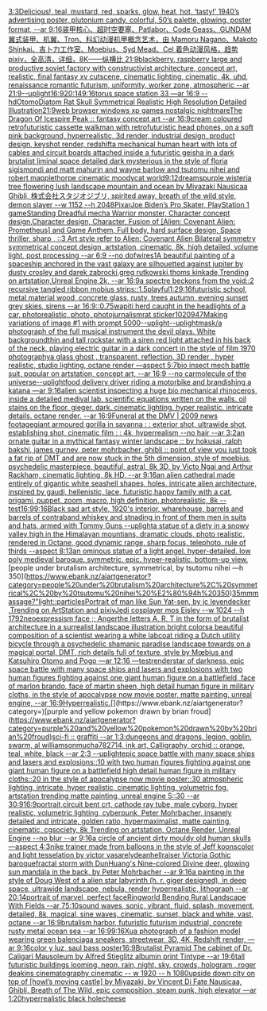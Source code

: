 [3:3](https://www.ebank.nz/aiartgenerator?category=3%3A3)[Delicious!, teal, mustard, red, sparks, glow, heat, hot, ‘tasty!’ 1940’s advertising poster, plutonium candy, colorful, 50’s palette, glowing, poster format, --ar 9:16](https://www.ebank.nz/aiartgenerator?category=Delicious%21%2C%20teal%2C%20mustard%2C%20red%2C%20sparks%2C%20glow%2C%20heat%2C%20hot%2C%20%E2%80%98tasty%21%E2%80%99%201940%E2%80%99s%20advertising%20poster%2C%20plutonium%20candy%2C%20colorful%2C%2050%E2%80%99s%20palette%2C%20glowing%2C%20poster%20format%2C%20--ar%209%3A16)[装甲核心、超时空要塞、Patlabor、Code Geass、GUNDAM 翼式装甲、机翼、Tron、科幻动漫机甲概念艺术，由 Mamoru Nagano、Makoto Shinkai、吉卜力工作室、Moebius、Syd Mead、Cel 着色动漫风格，趋势 pixiv，全高清，详细，8K——纵横比 21:9](https://www.ebank.nz/aiartgenerator?category=%E8%A3%85%E7%94%B2%E6%A0%B8%E5%BF%83%E3%80%81%E8%B6%85%E6%97%B6%E7%A9%BA%E8%A6%81%E5%A1%9E%E3%80%81Patlabor%E3%80%81Code%20Geass%E3%80%81GUNDAM%20%E7%BF%BC%E5%BC%8F%E8%A3%85%E7%94%B2%E3%80%81%E6%9C%BA%E7%BF%BC%E3%80%81Tron%E3%80%81%E7%A7%91%E5%B9%BB%E5%8A%A8%E6%BC%AB%E6%9C%BA%E7%94%B2%E6%A6%82%E5%BF%B5%E8%89%BA%E6%9C%AF%EF%BC%8C%E7%94%B1%20Mamoru%20Nagano%E3%80%81Makoto%20Shinkai%E3%80%81%E5%90%89%E5%8D%9C%E5%8A%9B%E5%B7%A5%E4%BD%9C%E5%AE%A4%E3%80%81Moebius%E3%80%81Syd%20Mead%E3%80%81Cel%20%E7%9D%80%E8%89%B2%E5%8A%A8%E6%BC%AB%E9%A3%8E%E6%A0%BC%EF%BC%8C%E8%B6%8B%E5%8A%BF%20pixiv%EF%BC%8C%E5%85%A8%E9%AB%98%E6%B8%85%EF%BC%8C%E8%AF%A6%E7%BB%86%EF%BC%8C8K%E2%80%94%E2%80%94%E7%BA%B5%E6%A8%AA%E6%AF%94%2021%3A9)[blackberry, raspberry large and productive soviet factory with constructivist architecture, concept art, realistic, final fantasy xv cutscene, cinematic lighting, cinematic, 4k, uhd, renaissance romantic futurism, uniformity, worker zone, atmospheric --ar 21:9](https://www.ebank.nz/aiartgenerator?category=blackberry%2C%20raspberry%20large%20and%20productive%20soviet%20factory%20with%20constructivist%20architecture%2C%20concept%20art%2C%20realistic%2C%20final%20fantasy%20xv%20cutscene%2C%20cinematic%20lighting%2C%20cinematic%2C%204k%2C%20uhd%2C%20renaissance%20romantic%20futurism%2C%20uniformity%2C%20worker%20zone%2C%20atmospheric%20--ar%2021%3A9)[--uplight](https://www.ebank.nz/aiartgenerator?category=--uplight)[16:9](https://www.ebank.nz/aiartgenerator?category=16%3A9)[20:14](https://www.ebank.nz/aiartgenerator?category=20%3A14)[9:16](https://www.ebank.nz/aiartgenerator?category=9%3A16)[torus space station 33 —ar 16:9 --hd](https://www.ebank.nz/aiartgenerator?category=torus%20space%20station%2033%20%E2%80%94ar%2016%3A9%20--hd)[Otomo](https://www.ebank.nz/aiartgenerator?category=Otomo)[Diatom  Rat Skull Symmetrical Realistic High Resolution Detailed Illustration](https://www.ebank.nz/aiartgenerator?category=Diatom%20%20Rat%20Skull%20Symmetrical%20Realistic%20High%20Resolution%20Detailed%20Illustration)[21:9](https://www.ebank.nz/aiartgenerator?category=21%3A9)[web browser windows xp games nostalgic nightmare](https://www.ebank.nz/aiartgenerator?category=web%20browser%20windows%20xp%20games%20nostalgic%20nightmare)[The Dragon Of Icespire Peak :: fantasy concept art --ar 16:9](https://www.ebank.nz/aiartgenerator?category=The%20Dragon%20Of%20Icespire%20Peak%20%3A%3A%20fantasy%20concept%20art%20--ar%2016%3A9)[cream coloured retrofuturistic cassette walkman with retrofuturistic head phones, on a soft pink background, hyperrealistic, 3d render, industrial design, product design, keyshot render, redshift](https://www.ebank.nz/aiartgenerator?category=cream%20coloured%20retrofuturistic%20cassette%20walkman%20with%20retrofuturistic%20head%20phones%2C%20on%20a%20soft%20pink%20background%2C%20hyperrealistic%2C%203d%20render%2C%20industrial%20design%2C%20product%20design%2C%20keyshot%20render%2C%20redshift)[a mechanical human heart with lots of cables and circuit boards attached inside a futuristic geisha in a dark brutalist liminal space detailed dark mysterious in the style of floria sigismondi and matt mahurin and wayne barlow and tsutomu nihei and robert mapplethorpe cinematic moody](https://www.ebank.nz/aiartgenerator?category=a%20mechanical%20human%20heart%20with%20lots%20of%20cables%20and%20circuit%20boards%20attached%20inside%20a%20futuristic%20geisha%20in%20a%20dark%20brutalist%20liminal%20space%20detailed%20dark%20mysterious%20in%20the%20style%20of%20floria%20sigismondi%20and%20matt%20mahurin%20and%20wayne%20barlow%20and%20tsutomu%20nihei%20and%20robert%20mapplethorpe%20cinematic%20moody)[cat world](https://www.ebank.nz/aiartgenerator?category=cat%20world)[9:12](https://www.ebank.nz/aiartgenerator?category=9%3A12)[dreams](https://www.ebank.nz/aiartgenerator?category=dreams)[purple wisteria tree flowering lush landscape mountain and ocean by Miyazaki Nausicaa Ghibli, 株式会社スタジオジブリ, spirited away, breath of the wild style, demon slayer --w 1152 --h 2048](https://www.ebank.nz/aiartgenerator?category=purple%20wisteria%20tree%20flowering%20lush%20landscape%20mountain%20and%20ocean%20by%20Miyazaki%20Nausicaa%20Ghibli%2C%20%E6%A0%AA%E5%BC%8F%E4%BC%9A%E7%A4%BE%E3%82%B9%E3%82%BF%E3%82%B8%E3%82%AA%E3%82%B8%E3%83%96%E3%83%AA%2C%20spirited%20away%2C%20breath%20of%20the%20wild%20style%2C%20demon%20slayer%20--w%201152%20--h%202048)[Pixar](https://www.ebank.nz/aiartgenerator?category=Pixar)[Joe Biden’s Pro Skater, PlayStation 1 game](https://www.ebank.nz/aiartgenerator?category=Joe%20Biden%E2%80%99s%20Pro%20Skater%2C%20PlayStation%201%20game)[Standing Dreadful mecha Warrior monster, Character concept design,Character design,  Character, Fusion of [Alien: Covenant Alien: Prometheus] and Game Anthem,  Full body,  hard surface design, Space thriller, sharp , ::3  Art style refer to Alien: Covenant Alien   Bilateral symmetry       symmetrical   concept design,  artstation, cinematic,  8k, high detailed,  volume light,  post processing    --ar 6:9   --no dof](https://www.ebank.nz/aiartgenerator?category=Standing%20Dreadful%20mecha%20Warrior%20monster%2C%20Character%20concept%20design%2CCharacter%20design%2C%20%20Character%2C%20Fusion%20of%20%5BAlien%3A%20Covenant%20Alien%3A%20Prometheus%5D%20and%20Game%20Anthem%2C%20%20Full%20body%2C%20%20hard%20surface%20design%2C%20Space%20thriller%2C%20sharp%20%2C%20%3A%3A3%20%20Art%20style%20refer%20to%20Alien%3A%20Covenant%20Alien%20%20%20Bilateral%20symmetry%20%20%20%20%20%20%20symmetrical%20%20%20concept%20design%2C%20%20artstation%2C%20cinematic%2C%20%208k%2C%20high%20detailed%2C%20%20volume%20light%2C%20%20post%20processing%20%20%20%20--ar%206%3A9%20%20%20--no%20dof)[wires](https://www.ebank.nz/aiartgenerator?category=wires)[1](https://www.ebank.nz/aiartgenerator?category=1)[A beautiful painting of a spaceship anchored in the vast galaxy are silhouetted against jupiter by dusty crosley and darek zabrocki,greg rutkowski,thoms kinkade,Trending on artstation,Unreal Engine,2k, --ar 16:9](https://www.ebank.nz/aiartgenerator?category=A%20beautiful%20painting%20of%20a%20spaceship%20anchored%20in%20the%20vast%20galaxy%20are%20silhouetted%20against%20jupiter%20by%20dusty%20crosley%20and%20darek%20zabrocki%2Cgreg%20rutkowski%2Cthoms%20kinkade%2CTrending%20on%20artstation%2CUnreal%C2%A0Engine%2C2k%2C%20--ar%2016%3A9)[a spectre beckons from the void::2 recursive tangled ribbon mobius strips::1.5](https://www.ebank.nz/aiartgenerator?category=a%20spectre%20beckons%20from%20the%20void%3A%3A2%20recursive%20tangled%20ribbon%20mobius%20strips%3A%3A1.5)[playful](https://www.ebank.nz/aiartgenerator?category=playful)[1:2](https://www.ebank.nz/aiartgenerator?category=1%3A2)[9:16](https://www.ebank.nz/aiartgenerator?category=9%3A16)[futuristic school, metal material wood, concrete glass, rusty, trees autumn, evening sunset grey skies, sirens --ar 16:9](https://www.ebank.nz/aiartgenerator?category=futuristic%20school%2C%20metal%20material%20wood%2C%20concrete%20glass%2C%20rusty%2C%20trees%20autumn%2C%20evening%20sunset%20grey%20skies%2C%20sirens%20--ar%2016%3A9)[::0.75](https://www.ebank.nz/aiartgenerator?category=%3A%3A0.75)[wapiti herd caught in the headlights of a car, photorealistic, photo, photojurnalism](https://www.ebank.nz/aiartgenerator?category=wapiti%20herd%20caught%20in%20the%20headlights%20of%20a%20car%2C%20photorealistic%2C%20photo%2C%20photojurnalism)[rat sticker](https://www.ebank.nz/aiartgenerator?category=rat%20sticker)[1020947](https://www.ebank.nz/aiartgenerator?category=1020947)[Making variations of image #1 with prompt 5000](https://www.ebank.nz/aiartgenerator?category=Making%20variations%20of%20image%20%231%20with%20prompt%205000)[--uplight](https://www.ebank.nz/aiartgenerator?category=--uplight)[--uplight](https://www.ebank.nz/aiartgenerator?category=--uplight)[mask](https://www.ebank.nz/aiartgenerator?category=mask)[/a photograph of the full musical instrument the devil plays. White background](https://www.ebank.nz/aiartgenerator?category=/a%20photograph%20of%20the%20full%20musical%20instrument%20the%20devil%20plays.%20White%20background)[thin and tall rockstar with a siren red light attached in his back of the neck,  playing electric guitar in a dark concert in the style of film 1970 photography](https://www.ebank.nz/aiartgenerator?category=thin%20and%20tall%20rockstar%20with%20a%20siren%20red%20light%20attached%20in%20his%20back%20of%20the%20neck%2C%20%20playing%20electric%20guitar%20in%20a%20dark%20concert%20in%20the%20style%20of%20film%201970%20photography)[a glass ghost , transparent, reflection, 3D render , hyper realistic, studio lighting, octane render —aspect 5:7](https://www.ebank.nz/aiartgenerator?category=a%20glass%20ghost%20%2C%20transparent%2C%20reflection%2C%203D%20render%20%2C%20hyper%20realistic%2C%20studio%20lighting%2C%20octane%20render%20%E2%80%94aspect%205%3A7)[bio insect mech battle suit, popular on artstation, concept art, --ar 16:9 --no car](https://www.ebank.nz/aiartgenerator?category=bio%20insect%20mech%20battle%20suit%2C%20popular%20on%20artstation%2C%20concept%20art%2C%20--ar%2016%3A9%20--no%20car)[molecule of the universe](https://www.ebank.nz/aiartgenerator?category=molecule%20of%20the%20universe)[--uplight](https://www.ebank.nz/aiartgenerator?category=--uplight)[food delivery driver riding a motorbike and brandishing a katana —ar 9:16](https://www.ebank.nz/aiartgenerator?category=food%20delivery%20driver%20riding%20a%20motorbike%20and%20brandishing%20a%20katana%20%E2%80%94ar%209%3A16)[alien scientist inspecting a huge bio mechanical rhinoceros, inside a detailed medival lab. scientific equations written on the walls. oil stains on the floor. gieger. dark. cinematic lighting. hyper realistic. intricate details. octane render. --ar 16:9](https://www.ebank.nz/aiartgenerator?category=alien%20scientist%20inspecting%20a%20huge%20bio%20mechanical%20rhinoceros%2C%20inside%20a%20detailed%20medival%20lab.%20scientific%20equations%20written%20on%20the%20walls.%20oil%20stains%20on%20the%20floor.%20gieger.%20dark.%20cinematic%20lighting.%20hyper%20realistic.%20intricate%20details.%20octane%20render.%20--ar%2016%3A9)[Funeral at the DMV | 2009 news footage](https://www.ebank.nz/aiartgenerator?category=Funeral%20at%20the%20DMV%20%7C%202009%20news%20footage)[giant armoured gorilla in savanna : : exterior shot, ultrawide shot, establishing shot, cinematic film : : 4k, hyperrealism --no hair --ar 3:2](https://www.ebank.nz/aiartgenerator?category=giant%20armoured%20gorilla%20in%20savanna%20%3A%20%3A%20exterior%20shot%2C%20ultrawide%20shot%2C%20establishing%20shot%2C%20cinematic%20film%20%3A%20%3A%204k%2C%20hyperrealism%20--no%20hair%20--ar%203%3A2)[an ornate guitar in a mythical fantasy winter landscape :: by hokusai, ralph bakshi, james gurney, peter mohrbacher, ghibli :: point of view you just took a fat rip of DMT and are now stuck in the 5th dimension, style of moebius, psychedelic masterpiece, beautiful, astral, 8k 3D, by Victo Ngai and Arthur Rackham, cinematic lighting, 8k HD, --ar 9:16](https://www.ebank.nz/aiartgenerator?category=an%20ornate%20guitar%20in%20a%20mythical%20fantasy%20winter%20landscape%20%3A%3A%20by%20hokusai%2C%20ralph%20bakshi%2C%20james%20gurney%2C%20peter%20mohrbacher%2C%20ghibli%20%3A%3A%20point%20of%20view%20you%20just%20took%20a%20fat%20rip%20of%20DMT%20and%20are%20now%20stuck%20in%20the%205th%20dimension%2C%20style%20of%20moebius%2C%20psychedelic%20masterpiece%2C%20beautiful%2C%20astral%2C%208k%203D%2C%20by%20Victo%20Ngai%20and%20Arthur%20Rackham%2C%20cinematic%20lighting%2C%208k%20HD%2C%20--ar%209%3A16)[an alien cathedral made entirely of gigantic white seashell shapes, holes, intricate alien architecture, inspired by gaudi, hellenistic, lace, futuristic,](https://www.ebank.nz/aiartgenerator?category=an%20alien%20cathedral%20made%20entirely%20of%20gigantic%20white%20seashell%20shapes%2C%20holes%2C%20intricate%20alien%20architecture%2C%20inspired%20by%20gaudi%2C%20hellenistic%2C%20lace%2C%20futuristic%2C)[happy family with a cat, origami, puppet, zoom, macro, high definition, photorealistic, 8k --test](https://www.ebank.nz/aiartgenerator?category=happy%20family%20with%20a%20cat%2C%20origami%2C%20puppet%2C%20zoom%2C%20macro%2C%20high%20definition%2C%20photorealistic%2C%208k%20--test)[16:9](https://www.ebank.nz/aiartgenerator?category=16%3A9)[9:16](https://www.ebank.nz/aiartgenerator?category=9%3A16)[Black sad art style, 1920's interior, wharehouse, barrels and barrels of contraband whiskey and stnading in front of them men in suits and hats, armed with Tommy Guns --uplight](https://www.ebank.nz/aiartgenerator?category=Black%20sad%20art%20style%2C%201920%27s%20interior%2C%20wharehouse%2C%20barrels%20and%20barrels%20of%20contraband%20whiskey%20and%20stnading%20in%20front%20of%20them%20men%20in%20suits%20and%20hats%2C%20armed%20with%20Tommy%20Guns%20--uplight)[a statue of a diety in a snowy valley high in the Himalayan mountians, dramatic clouds, photo realistic, rendered in Octane, good dynamic range, sharp focus, telephoto, rule of thirds --aspect 8:13](https://www.ebank.nz/aiartgenerator?category=a%20statue%20of%20a%20diety%20in%20a%20snowy%20valley%20high%20in%20the%20Himalayan%20mountians%2C%20dramatic%20clouds%2C%20photo%20realistic%2C%20rendered%20in%20Octane%2C%20good%20dynamic%20range%2C%20sharp%20focus%2C%20telephoto%2C%20rule%20of%20thirds%20--aspect%208%3A13)[an ominous statue of a light angel. hyper-detailed. low poly medieval baroque. symmetric. epic. hyper-realistic. bottom-up view.](https://www.ebank.nz/aiartgenerator?category=an%20ominous%20statue%20of%20a%20light%20angel.%20hyper-detailed.%20low%20poly%20medieval%20baroque.%20symmetric.%20epic.%20hyper-realistic.%20bottom-up%20view.)[people under brutalism architecture, symmetrical, by tsutomu nihei —h 350](https://www.ebank.nz/aiartgenerator?category=people%20under%20brutalism%20architecture%2C%20symmetrical%2C%20by%20tsutomu%20nihei%20%E2%80%94h%20350)[35mm](https://www.ebank.nz/aiartgenerator?category=35mm)[massage?"](https://www.ebank.nz/aiartgenerator?category=massage%3F%22)[light::](https://www.ebank.nz/aiartgenerator?category=light%3A%3A)[particles](https://www.ebank.nz/aiartgenerator?category=particles)[Portrait of man like Sun Yat-sen, by jc leyendecker ,Trending on ArtStation and pixiv](https://www.ebank.nz/aiartgenerator?category=Portrait%20of%20man%20like%20Sun%20Yat-sen%2C%20by%20jc%20leyendecker%20%2CTrending%20on%20ArtStation%20and%20pixiv)[Jedi cosplayer mos Eisley --w 1024 --h 1792](https://www.ebank.nz/aiartgenerator?category=Jedi%20cosplayer%20mos%20Eisley%20--w%201024%20--h%201792)[neoexpressism face ;; Anger](https://www.ebank.nz/aiartgenerator?category=neoexpressism%20face%20%3B%3B%20Anger)[the letters A, R, T in the form of brutalist architecture in a surrealist landscape illustration bright colors](https://www.ebank.nz/aiartgenerator?category=the%20letters%20A%2C%20R%2C%20T%20in%20the%20form%20of%20brutalist%20architecture%20in%20a%20surrealist%20landscape%20illustration%20bright%20colors)[a beautiful composition of a scientist wearing a white labcoat riding a Dutch utility bicycle through a psychedelic shamanic paradise landscape towards on a magical portal, DMT,  rich details full of texture, style by Mœbius and Katsuhiro Otomo and Pogo —ar 12:16 —test](https://www.ebank.nz/aiartgenerator?category=a%20beautiful%20composition%20of%20a%20scientist%20wearing%20a%20white%20labcoat%20riding%20a%20Dutch%20utility%20bicycle%20through%20a%20psychedelic%20shamanic%20paradise%20landscape%20towards%20on%20a%20magical%20portal%2C%20DMT%2C%20%20rich%20details%20full%20of%20texture%2C%20style%20by%20M%C5%93bius%20and%20Katsuhiro%20Otomo%20and%20Pogo%20%E2%80%94ar%2012%3A16%20%E2%80%94test)[render](https://www.ebank.nz/aiartgenerator?category=render)[star of darkness, epic space battle with many space ships and lasers and explosions with two human figures fighting against one giant human figure on a battlefield, face of marlon brando, face of martin sheen, high detail human figure in military cloths, in the style of apocalypse now movie poster, matte painting, unreal engine, --ar 16:9](https://www.ebank.nz/aiartgenerator?category=star%20of%20darkness%2C%20epic%20space%20battle%20with%20many%20space%20ships%20and%20lasers%20and%20explosions%20with%20two%20human%20figures%20fighting%20against%20one%20giant%20human%20figure%20on%20a%20battlefield%2C%20face%20of%20marlon%20brando%2C%20face%20of%20martin%20sheen%2C%20high%20detail%20human%20figure%20in%20military%20cloths%2C%20in%20the%20style%20of%20apocalypse%20now%20movie%20poster%2C%20matte%20painting%2C%20unreal%20engine%2C%20--ar%2016%3A9)[Hyperrealistic.](https://www.ebank.nz/aiartgenerator?category=Hyperrealistic.)[](https://www.ebank.nz/aiartgenerator?category=)[purple and yellow pokemon drawn by brian froud](https://www.ebank.nz/aiartgenerator?category=purple%20and%20yellow%20pokemon%20drawn%20by%20brian%20froud)[sci-fi :: graffiti --ar 1:3](https://www.ebank.nz/aiartgenerator?category=sci-fi%20%3A%3A%20graffiti%20--ar%201%3A3)[:dungeons and dragons, legion, goblin, swarm, al williamson](https://www.ebank.nz/aiartgenerator?category=%3Adungeons%20and%20dragons%2C%20legion%2C%20goblin%2C%20swarm%2C%20al%20williamson)[mucha](https://www.ebank.nz/aiartgenerator?category=mucha)[782714, ink art, Calligraphy, orchid :: orange, teal, white, black --ar 2:3 --uplight](https://www.ebank.nz/aiartgenerator?category=782714%2C%20ink%20art%2C%20Calligraphy%2C%20orchid%20%3A%3A%20orange%2C%20teal%2C%20white%2C%20black%20--ar%202%3A3%20--uplight)[epic space battle with many space ships and lasers and explosions::10 with two human figures fighting against one giant human figure on a battlefield high detail human figure in military cloths::20 in the style of apocalypse now movie poster::30 atmospheric lighting, intricate, hyper realistic, cinematic lighting, volumetric fog, artstation trending matte painting, unreal engine 5::30  --ar 30:9](https://www.ebank.nz/aiartgenerator?category=epic%20space%20battle%20with%20many%20space%20ships%20and%20lasers%20and%20explosions%3A%3A10%20with%20two%20human%20figures%20fighting%20against%20one%20giant%20human%20figure%20on%20a%20battlefield%20high%20detail%20human%20figure%20in%20military%20cloths%3A%3A20%20in%20the%20style%20of%20apocalypse%20now%20movie%20poster%3A%3A30%20atmospheric%20lighting%2C%20intricate%2C%20hyper%20realistic%2C%20cinematic%20lighting%2C%20volumetric%20fog%2C%20artstation%20trending%20matte%20painting%2C%20unreal%20engine%205%3A%3A30%20%20--ar%2030%3A9)[16:9](https://www.ebank.nz/aiartgenerator?category=16%3A9)[portrait,circuit bent crt, cathode ray tube, male cyborg, hyper realistic, volumetric lighting, cyberpunk, Peter Mohrbacher, insanely detailed and intricate, golden ratio, hypermaximalist, matte painting, cinematic, cgsociety, 8k Trending on artstation, Octane Render, Unreal Engine --no blur --ar 9:16](https://www.ebank.nz/aiartgenerator?category=portrait%2Ccircuit%20bent%20crt%2C%20cathode%20ray%20tube%2C%20male%20cyborg%2C%20hyper%20realistic%2C%20volumetric%20lighting%2C%20cyberpunk%2C%20Peter%20Mohrbacher%2C%20insanely%20detailed%20and%20intricate%2C%20golden%20ratio%2C%20hypermaximalist%2C%20matte%20painting%2C%20cinematic%2C%20cgsociety%2C%208k%20Trending%20on%20artstation%2C%20Octane%20Render%2C%20Unreal%20Engine%20--no%20blur%20--ar%209%3A16)[a circle of ancient dirty mouldy old human skulls —aspect 4:3](https://www.ebank.nz/aiartgenerator?category=a%20circle%20of%20ancient%20dirty%20mouldy%20old%20human%20skulls%20%E2%80%94aspect%204%3A3)[nike trainer made from balloons in the style of Jeff koons](https://www.ebank.nz/aiartgenerator?category=nike%20trainer%20made%20from%20balloons%20in%20the%20style%20of%20Jeff%20koons)[color and light tesselation by victor vasarely](https://www.ebank.nz/aiartgenerator?category=color%20and%20light%20tesselation%20by%20victor%20vasarely)[dean](https://www.ebank.nz/aiartgenerator?category=dean)[hellraiser Victoria Gothic baroque](https://www.ebank.nz/aiartgenerator?category=hellraiser%20Victoria%20Gothic%20baroque)[fractal storm with DunHuang's Nine-colored Divine deer, glowing sun mandala in the back, by Peter Mohrbacher  --ar 9:16](https://www.ebank.nz/aiartgenerator?category=fractal%20storm%20with%20DunHuang%27s%20Nine-colored%20Divine%20deer%2C%20glowing%20sun%20mandala%20in%20the%20back%2C%20by%20Peter%20Mohrbacher%20%20--ar%209%3A16)[a painting in the style of Doug West of a alien star labyrinth (h. r. giger designed), in deep space, ultrawide landscape, nebula, render hyperrealistic, lithograph --ar 20:14](https://www.ebank.nz/aiartgenerator?category=a%20painting%20in%20the%20style%20of%20Doug%20West%20of%20a%20alien%20star%20labyrinth%20%28h.%20r.%20giger%20designed%29%2C%20in%20deep%20space%2C%20ultrawide%20landscape%2C%20nebula%2C%20render%20hyperrealistic%2C%20lithograph%20--ar%2020%3A14)[portrait of marvel, perfect face](https://www.ebank.nz/aiartgenerator?category=portrait%20of%20marvel%2C%20perfect%20face)[Ringworld Bending Rural Landscape With Fields --ar 75:10](https://www.ebank.nz/aiartgenerator?category=Ringworld%20Bending%20Rural%20Landscape%20With%20Fields%20--ar%2075%3A10)[sound waves, sonic, vibrant, fluid, splash, movement, detailed, 8k, magical, sine waves, cinematic, sunset, black and white, vast, octane --ar 16:9](https://www.ebank.nz/aiartgenerator?category=sound%20waves%2C%20sonic%2C%20vibrant%2C%20fluid%2C%20splash%2C%20movement%2C%20detailed%2C%208k%2C%20magical%2C%20sine%20waves%2C%20cinematic%2C%20sunset%2C%20black%20and%20white%2C%20vast%2C%20octane%20--ar%2016%3A9)[brutalism harbor, futuristic futurism industrial, concrete rusty metal ocean sea --ar 16:9](https://www.ebank.nz/aiartgenerator?category=brutalism%20harbor%2C%20futuristic%20futurism%20industrial%2C%20concrete%20rusty%20metal%20ocean%20sea%20--ar%2016%3A9)[9:16](https://www.ebank.nz/aiartgenerator?category=9%3A16)[Xu](https://www.ebank.nz/aiartgenerator?category=Xu)[a photograph of a fashion model wearing green balenciaga sneakers, streetwear, 3D, 4K, Redshift render, —ar 9:16](https://www.ebank.nz/aiartgenerator?category=a%20photograph%20of%20a%20fashion%20model%20wearing%20green%20balenciaga%20sneakers%2C%20streetwear%2C%203D%2C%204K%2C%20Redshift%20render%2C%20%E2%80%94ar%209%3A16)[color y luz, saul bass poster](https://www.ebank.nz/aiartgenerator?category=color%20y%20luz%2C%20saul%20bass%20poster)[16:9](https://www.ebank.nz/aiartgenerator?category=16%3A9)[Brutalist Pyramid The cabinet of Dr. Caligari Mausoleum by Alfred Stieglitz albumin print Tintype --ar 19:6](https://www.ebank.nz/aiartgenerator?category=Brutalist%20Pyramid%20The%20cabinet%20of%20Dr.%20Caligari%20Mausoleum%20by%20Alfred%20Stieglitz%20albumin%20print%20Tintype%20--ar%2019%3A6)[tall futuristic buildings looming, neon, rain, night, sky, crowds, hologram , roger deakins cinematography cinematic -- w 1920 -- h 1080](https://www.ebank.nz/aiartgenerator?category=tall%20futuristic%20buildings%20looming%2C%20neon%2C%20rain%2C%20night%2C%20sky%2C%20crowds%2C%20hologram%20%2C%20roger%20deakins%20cinematography%20cinematic%20--%20w%201920%20--%20h%201080)[upside down city on top of [howl’s moving castle] by Miyazaki, by Vincent Di Fate Nausicaa, Ghibli, Breath of The Wild, epic composition, steam punk, high elevator —ar 1:20](https://www.ebank.nz/aiartgenerator?category=upside%20down%20city%20on%20top%20of%20%5Bhowl%E2%80%99s%20moving%20castle%5D%20by%20Miyazaki%2C%20by%20Vincent%20Di%20Fate%20Nausicaa%2C%20Ghibli%2C%20Breath%20of%20The%20Wild%2C%20epic%20composition%2C%20steam%20punk%2C%20high%20elevator%20%E2%80%94ar%201%3A20)[hyperrealistic black hole](https://www.ebank.nz/aiartgenerator?category=hyperrealistic%20black%20hole)[cheese](https://www.ebank.nz/aiartgenerator?category=cheese)